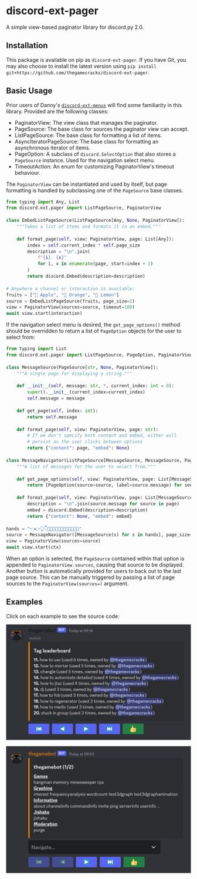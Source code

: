 # discord-ext-pager

A simple view-based paginator library for discord.py 2.0.

## Installation

This package is available on pip as `discord-ext-pager`.
If you have Git, you may also choose to install the latest version
using `pip install git+https://github.com/thegamecracks/discord-ext-pager`.

## Basic Usage

Prior users of Danny's [`discord-ext-menus`] will find some familiarity
in this library. Provided are the following classes:

- PaginatorView:
  The view class that manages the paginator.
- PageSource:
  The base class for sources the paginator view can accept.
- ListPageSource:
  The base class for formatting a list of items.
- AsyncIteratorPageSource:
  The base class for formatting an asynchronous iterator of items.
- PageOption:
  A subclass of `discord.SelectOption` that also stores a `PageSource` instance.
  Used for the navigation select menu.
- TimeoutAction:
  An enum for customizing PaginatorView's timeout behaviour.

The `PaginatorView` can be instantiated and used by itself, but page formatting
is handled by subclassing one of the `PageSource` base classes.

```py
from typing import Any, List
from discord.ext.pager import ListPageSource, PaginatorView

class EmbedListPageSource(ListPageSource[Any, None, PaginatorView]):
    """Takes a list of items and formats it in an embed."""

    def format_page(self, view: PaginatorView, page: List[Any]):
        index = self.current_index * self.page_size
        description = "\n".join(
            f"{i}. {x}"
            for i, x in enumerate(page, start=index + 1)
        )
        return discord.Embed(description=description)

# Anywhere a channel or interaction is available:
fruits = ["🍎 Apple", "🍊 Orange", "🍋 Lemon"]
source = EmbedListPageSource(fruits, page_size=2)
view = PaginatorView(sources=source, timeout=180)
await view.start(interaction)
```

If the navigation select menu is desired, the `get_page_options()` method
should be overridden to return a list of `PageOption` objects for the user
to select from:

```py
from typing import List
from discord.ext.pager import ListPageSource, PageOption, PaginatorView, PageSource

class MessageSource(PageSource[str, None, PaginatorView]):
    """A single page for displaying a string."""

    def __init__(self, message: str, *, current_index: int = 0):
        super().__init__(current_index=current_index)
        self.message = message

    def get_page(self, index: int):
        return self.message

    def format_page(self, view: PaginatorView, page: str):
        # If we don't specify both content and embed, either will
        # persist as the user clicks between options
        return {"content": page, "embed": None}

class MessageNavigator(ListPageSource[MessageSource, MessageSource, PaginatorView]):
    """A list of messages for the user to select from."""

    def get_page_options(self, view: PaginatorView, page: List[MessageSource]):
        return [PageOption(source=source, label=source.message) for source in page]

    def format_page(self, view: PaginatorView, page: List[MessageSource]):
        description = "\n".join(source.message for source in page)
        embed = discord.Embed(description=description)
        return {"content": None, "embed": embed}

hands = "👈👉👆👇🫵🤞🫰🤘🤙🤛🤜✊👊👋👏🙌"
source = MessageNavigator([MessageSource(s) for s in hands], page_size=5)
view = PaginatorView(sources=source)
await view.start(ctx)
```

When an option is selected, the `PageSource` contained within that option
is appended to `PaginatorView.sources`, causing that source to be displayed.
Another button is automatically provided for users to back out to the last
page source. This can be manually triggered by passing a list of page sources
to the `PaginatorView(sources=)` argument.

[`discord-ext-menus`]: https://github.com/Rapptz/discord-ext-menus

## Examples

Click on each example to see the source code:

[![Tag leaderboard](https://github.com/thegamecracks/discord-ext-pager/blob/main/docs/images/thegamebot_tags.png?raw=true)](https://github.com/thegamecracks/thegamebot/blob/04d9909877685acd24654a911b1853e2143fc316/bot/cogs/tags/__init__.py#L123-L162)

[![Help command](https://github.com/thegamecracks/discord-ext-pager/blob/main/docs/images/thegamebot_help.png?raw=true)](https://github.com/thegamecracks/thegamebot/blob/04d9909877685acd24654a911b1853e2143fc316/bot/cogs/helpcommand.py#L26-L249)
